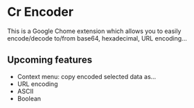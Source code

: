# Cr Encoder

This is a Google Chome extension which allows you to easily encode/decode to/from base64, hexadecimal, URL encoding...

## Upcoming features

* Context menu: copy encoded selected data as...
* URL encoding
* ASCII
* Boolean
